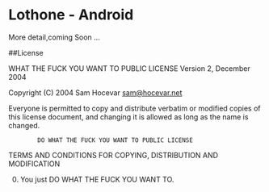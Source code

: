 # Lothone - Android

More detail,coming Soon ...

##License
 
WHAT THE FUCK YOU WANT TO PUBLIC LICENSE 
                    Version 2, December 2004 

Copyright (C) 2004 Sam Hocevar <sam@hocevar.net> 

Everyone is permitted to copy and distribute verbatim or modified copies of this license document, and changing it is allowed as long as the name is changed. 

            DO WHAT THE FUCK YOU WANT TO PUBLIC LICENSE 
   TERMS AND CONDITIONS FOR COPYING, DISTRIBUTION AND MODIFICATION 

  0. You just DO WHAT THE FUCK YOU WANT TO.

